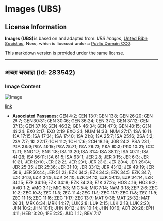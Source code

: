 # Images (UBS)

## License Information

**Images (UBS)** is based on and adapted from: _UBS Images_, [United Bible Societies](https://unitedbiblesocieties.org/), None, which is licensed under a [Public Domain CC0](https://creativecommons.org/public-domain/cc0/).

This markdown version is provided under the same license.



--------------------------------

## अच्छा चरवाहा (id: 283542)

### Image Content

![Image](https://cdn.aquifer.bible/aquifer-content/resources/Media/WEB-0270_good_shepherd.jpg)

[link](https://cdn.aquifer.bible/aquifer-content/resources/Media/WEB-0270_good_shepherd.jpg)

* **Associated Passages:** GEN 4:2; GEN 13:7; GEN 13:8; GEN 26:20; GEN 29:7; GEN 30:31; GEN 30:36; GEN 36:24; GEN 37:2; GEN 37:12; GEN 37:13; GEN 37:16; GEN 46:32; GEN 46:34; GEN 47:3; GEN 48:15; GEN 49:24; EXO 2:17; EXO 2:19; EXO 3:1; NUM 14:33; NUM 27:17; 1SA 16:11; 1SA 17:15; 1SA 17:34; 1SA 17:40; 1SA 21:8; 1SA 25:7; 1SA 25:16; 2SA 5:2; 2SA 7:7; 1KI 22:17; 1CH 11:2; 1CH 17:6; 2CH 18:16; JOB 24:2; PSA 23:1; PSA 28:9; PSA 49:15; PSA 78:71; PSA 78:72; PSA 80:2; PRO 10:21; ECC 12:11; SNG 1:7; SNG 1:8; ISA 13:20; ISA 31:4; ISA 38:12; ISA 40:11; ISA 44:28; ISA 56:11; ISA 61:5; ISA 63:11; JER 2:8; JER 3:15; JER 6:3; JER 10:21; JER 12:10; JER 22:22; JER 23:1; JER 23:2; JER 23:4; JER 25:34; JER 25:35; JER 25:36; JER 31:10; JER 33:12; JER 43:12; JER 49:19; JER 50:6; JER 50:44; JER 51:23; EZK 34:2; EZK 34:3; EZK 34:5; EZK 34:7; EZK 34:8; EZK 34:9; EZK 34:10; EZK 34:12; EZK 34:13; EZK 34:14; EZK 34:15; EZK 34:16; EZK 34:18; EZK 34:23; EZK 37:24; HOS 4:16; HOS 9:2; AMO 1:2; AMO 3:12; MIC 5:3; MIC 5:4; MIC 7:14; NAM 3:18; ZEP 2:6; ZEC 10:2; ZEC 10:3; ZEC 11:3; ZEC 11:4; ZEC 11:5; ZEC 11:7; ZEC 11:8; ZEC 11:9; ZEC 11:15; ZEC 11:16; ZEC 11:17; ZEC 13:7; MAT 9:36; MAT 25:32; MAT 26:31; MRK 6:34; MRK 14:27; LUK 2:8; LUK 2:15; LUK 2:18; LUK 2:20; JHN 10:2; JHN 10:11; JHN 10:12; JHN 10:14; JHN 10:16; ACT 20:28; EPH 4:11; HEB 13:20; 1PE 2:25; JUD 1:12; REV 7:17


